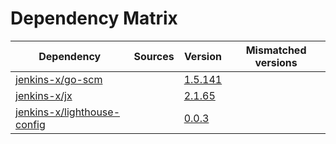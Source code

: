 # Dependency Matrix

Dependency | Sources | Version | Mismatched versions
---------- | ------- | ------- | -------------------
[jenkins-x/go-scm](https://github.com/jenkins-x/go-scm) |  | [1.5.141]() | 
[jenkins-x/jx](https://github.com/jenkins-x/jx) |  | [2.1.65](https://github.com/jenkins-x/jx/releases/tag/v2.1.65) | 
[jenkins-x/lighthouse-config](https://github.com/jenkins-x/lighthouse-config) |  | [0.0.3]() | 
